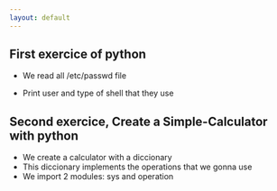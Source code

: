 ```yaml
---
layout: default
---
```


## First exercice of python

- We read all /etc/passwd file

- Print user and type of shell that they use

## Second exercice, Create a Simple-Calculator with python

- We create a calculator with a diccionary
- This diccionary implements the operations that we gonna use
- We import 2 modules: sys and operation
